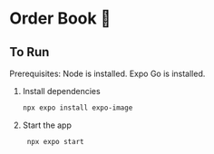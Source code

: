 # Order Book 👋

## To Run

Prerequisites: Node is installed. Expo Go is installed.

1. Install dependencies

   ```bash
   npx expo install expo-image
   ```

2. Start the app

   ```bash
    npx expo start
   ```
